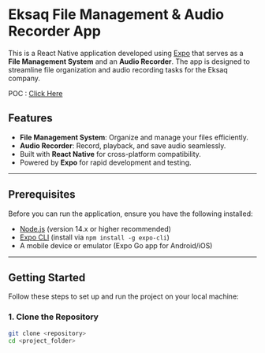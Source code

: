 # Eksaq File Management & Audio Recorder App

This is a React Native application developed using [Expo](https://expo.dev/) that serves as a **File Management System** and an **Audio Recorder**. The app is designed to streamline file organization and audio recording tasks for the Eksaq company.

POC : [Click Here](https://drive.google.com/drive/folders/1LyXDgl_WSGe3TicgCzZnxak5huXZFxXs?usp=sharing)
## Features
- **File Management System**: Organize and manage your files efficiently.
- **Audio Recorder**: Record, playback, and save audio seamlessly.
- Built with **React Native** for cross-platform compatibility.
- Powered by **Expo** for rapid development and testing.

---

## Prerequisites

Before you can run the application, ensure you have the following installed:

- [Node.js](https://nodejs.org/) (version 14.x or higher recommended)
- [Expo CLI](https://docs.expo.dev/get-started/installation/) (install via `npm install -g expo-cli`)
- A mobile device or emulator (Expo Go app for Android/iOS)

---

## Getting Started

Follow these steps to set up and run the project on your local machine:

### 1. Clone the Repository
```bash
git clone <repository>
cd <project_folder>
